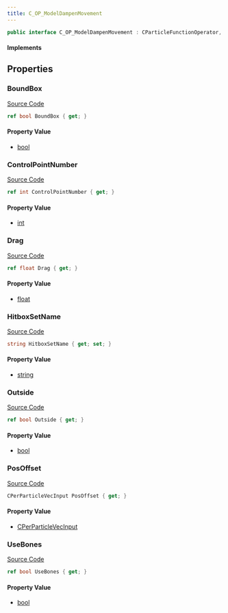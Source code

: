 ```yaml
---
title: C_OP_ModelDampenMovement
---
```


```csharp
public interface C_OP_ModelDampenMovement : CParticleFunctionOperator, CParticleFunction, ISchemaClass<CParticleFunction>, ISchemaClass<CParticleFunctionOperator>, ISchemaClass<C_OP_ModelDampenMovement>, ISchemaField, ISchemaClass, INativeHandle
```

#### Implements

## Properties

### BoundBox

[Source Code](https://github.com/swiftly-solution/swiftlys2/blob/main/managed/src/SwiftlyS2.Generated/Schemas/Interfaces/C_OP_ModelDampenMovement.cs#L19)

```csharp
ref bool BoundBox { get; }
```

#### Property Value

- [bool](https://learn.microsoft.com/dotnet/api/system.boolean)

### ControlPointNumber

[Source Code](https://github.com/swiftly-solution/swiftlys2/blob/main/managed/src/SwiftlyS2.Generated/Schemas/Interfaces/C_OP_ModelDampenMovement.cs#L17)

```csharp
ref int ControlPointNumber { get; }
```

#### Property Value

- [int](https://learn.microsoft.com/dotnet/api/system.int32)

### Drag

[Source Code](https://github.com/swiftly-solution/swiftlys2/blob/main/managed/src/SwiftlyS2.Generated/Schemas/Interfaces/C_OP_ModelDampenMovement.cs#L29)

```csharp
ref float Drag { get; }
```

#### Property Value

- [float](https://learn.microsoft.com/dotnet/api/system.single)

### HitboxSetName

[Source Code](https://github.com/swiftly-solution/swiftlys2/blob/main/managed/src/SwiftlyS2.Generated/Schemas/Interfaces/C_OP_ModelDampenMovement.cs#L25)

```csharp
string HitboxSetName { get; set; }
```

#### Property Value

- [string](https://learn.microsoft.com/dotnet/api/system.string)

### Outside

[Source Code](https://github.com/swiftly-solution/swiftlys2/blob/main/managed/src/SwiftlyS2.Generated/Schemas/Interfaces/C_OP_ModelDampenMovement.cs#L21)

```csharp
ref bool Outside { get; }
```

#### Property Value

- [bool](https://learn.microsoft.com/dotnet/api/system.boolean)

### PosOffset

[Source Code](https://github.com/swiftly-solution/swiftlys2/blob/main/managed/src/SwiftlyS2.Generated/Schemas/Interfaces/C_OP_ModelDampenMovement.cs#L27)

```csharp
CPerParticleVecInput PosOffset { get; }
```

#### Property Value

- [CPerParticleVecInput](/docs/api/shared/schemadefinitions/cperparticlevecinput)

### UseBones

[Source Code](https://github.com/swiftly-solution/swiftlys2/blob/main/managed/src/SwiftlyS2.Generated/Schemas/Interfaces/C_OP_ModelDampenMovement.cs#L23)

```csharp
ref bool UseBones { get; }
```

#### Property Value

- [bool](https://learn.microsoft.com/dotnet/api/system.boolean)

